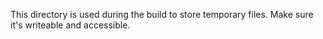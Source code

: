 This directory is used during the build to store temporary files. Make sure it's writeable and accessible.
